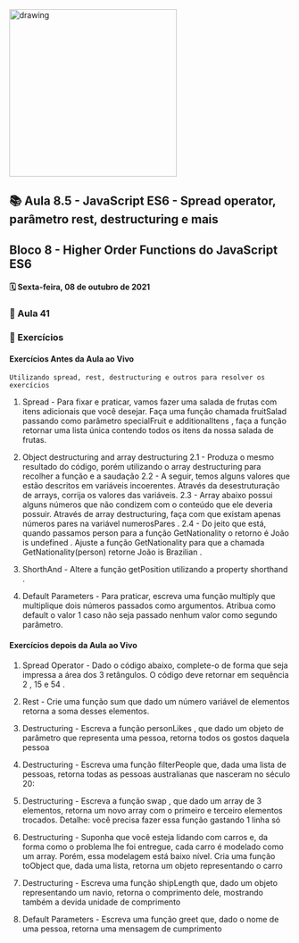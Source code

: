 <img src="https://user-images.githubusercontent.com/87394535/129942939-007fc304-2ac0-431d-b018-685951e5750f.png" alt="drawing" width="300"/>

## 📚 Aula 8.5 - JavaScript ES6 - Spread operator, parâmetro rest, destructuring e mais

## Bloco 8 - Higher Order Functions do JavaScript ES6

#### 🗓️ Sexta-feira, 08 de outubro de 2021

### 📖 Aula 41

### 📓 Exercícios

#### Exercícios Antes da Aula ao Vivo

    Utilizando spread, rest, destructuring e outros para resolver os exercícios

1. Spread - Para fixar e praticar, vamos fazer uma salada de frutas com itens adicionais que você desejar. Faça uma função chamada fruitSalad passando como parâmetro specialFruit e additionalItens , faça a função retornar uma lista única contendo todos os itens da nossa salada de frutas.

2. Object destructuring and array destructuring
   2.1 - Produza o mesmo resultado do código, porém utilizando o array destructuring para recolher a função e a saudação
   2.2 - A seguir, temos alguns valores que estão descritos em variáveis incoerentes. Através da desestruturação de arrays, corrija os valores das variáveis.
   2.3 - Array abaixo possui alguns números que não condizem com o conteúdo que ele deveria possuir. Através de array destructuring, faça com que existam apenas números pares na variável numerosPares .
   2.4 - Do jeito que está, quando passamos person para a função GetNationality o retorno é João is undefined . Ajuste a função GetNationality para que a chamada GetNationality(person) retorne João is Brazilian .

3. ShorthAnd - Altere a função getPosition utilizando a property shorthand .

4. Default Parameters - Para praticar, escreva uma função multiply que multiplique dois números passados como argumentos. Atribua como default o valor 1 caso não seja passado nenhum valor como segundo parâmetro.

#### Exercícios depois da Aula ao Vivo

1. Spread Operator - Dado o código abaixo, complete-o de forma que seja impressa a área dos 3 retângulos. O código deve retornar em sequência 2 , 15 e 54 .

2. Rest - Crie uma função sum que dado um número variável de elementos retorna a soma desses elementos.

3. Destructuring - Escreva a função personLikes , que dado um objeto de parâmetro que representa uma pessoa, retorna todos os gostos daquela pessoa

4. Destructuring - Escreva uma função filterPeople que, dada uma lista de pessoas, retorna todas as pessoas australianas que nasceram no século 20:

5. Destructuring - Escreva a função swap , que dado um array de 3 elementos, retorna um novo array com o primeiro e terceiro elementos trocados. Detalhe: você precisa fazer essa função gastando 1 linha só

6. Destructuring - Suponha que você esteja lidando com carros e, da forma como o problema lhe foi entregue, cada carro é modelado como um array. Porém, essa modelagem está baixo nível. Cria uma função toObject que, dada uma lista, retorna um objeto representando o carro

7. Destructuring - Escreva uma função shipLength que, dado um objeto representando um navio, retorna o comprimento dele, mostrando também a devida unidade de comprimento

8. Default Parameters - Escreva uma função greet que, dado o nome de uma pessoa, retorna uma mensagem de cumprimento

